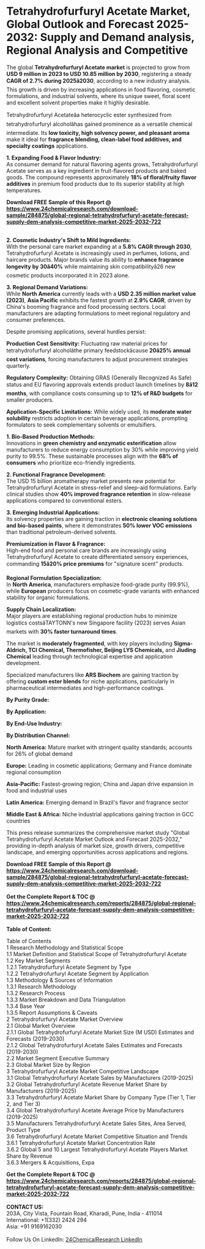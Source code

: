 <h1>Tetrahydrofurfuryl Acetate Market, Global Outlook and Forecast 2025-2032: Supply and Demand analysis, Regional Analysis and Competitive</h1><p>The global <strong>Tetrahydrofurfuryl Acetate market</strong> is projected to grow from <strong>USD 9 million in 2023 to USD 10.85 million by 2030</strong>, registering a steady <strong>CAGR of 2.7% during 2025â2030</strong>, according to a new industry analysis. This growth is driven by increasing applications in food flavoring, cosmetic formulations, and industrial solvents, where its unique sweet, floral scent and excellent solvent properties make it highly desirable.</p><p>Tetrahydrofurfuryl Acetateâa heterocyclic ester synthesized from tetrahydrofurfuryl alcoholâhas gained prominence as a versatile chemical intermediate. Its <strong>low toxicity, high solvency power, and pleasant aroma</strong> make it ideal for <strong>fragrance blending, clean-label food additives, and specialty coatings</strong> applications.</p><p><strong>1. Expanding Food &amp; Flavor Industry:</strong><br>
As consumer demand for natural flavoring agents grows, Tetrahydrofurfuryl Acetate serves as a key ingredient in fruit-flavored products and baked goods. The compound represents approximately <strong>18% of floral/fruity flavor additives</strong> in premium food products due to its superior stability at high temperatures.</p><div><b>Download FREE Sample of this Report @ 
            <a href="https://www.24chemicalresearch.com/download-sample/284875/global-regional-tetrahydrofurfuryl-acetate-forecast-supply-dem-analysis-competitive-market-2025-2032-722">
            https://www.24chemicalresearch.com/download-sample/284875/global-regional-tetrahydrofurfuryl-acetate-forecast-supply-dem-analysis-competitive-market-2025-2032-722</a></b></div><br><p><strong>2. Cosmetic Industry's Shift to Mild Ingredients:</strong><br>
With the personal care market expanding at a <strong>5.8% CAGR through 2030</strong>, Tetrahydrofurfuryl Acetate is increasingly used in perfumes, lotions, and haircare products. Major brands value its ability to <strong>enhance fragrance longevity by 30â40%</strong> while maintaining skin compatibilityâ26 new cosmetic products incorporated it in 2023 alone.</p><p><strong>3. Regional Demand Variations:</strong><br>
While <strong>North America</strong> currently leads with a <strong>USD 2.35 million market value (2023)</strong>, <strong>Asia Pacific</strong> exhibits the fastest growth at <strong>2.9% CAGR</strong>, driven by China's booming fragrance and food processing sectors. Local manufacturers are adapting formulations to meet regional regulatory and consumer preferences.</p><p>Despite promising applications, several hurdles persist:</p><p><strong>Production Cost Sensitivity:</strong> Fluctuating raw material prices for tetrahydrofurfuryl alcoholâthe primary feedstockâcause <strong>20â25% annual cost variations</strong>, forcing manufacturers to adjust procurement strategies quarterly.</p><p><strong>Regulatory Complexity:</strong> Obtaining GRAS (Generally Recognized As Safe) status and EU flavoring approvals extends product launch timelines by <strong>8â12 months</strong>, with compliance costs consuming up to <strong>12% of R&amp;D budgets</strong> for smaller producers.</p><p><strong>Application-Specific Limitations:</strong> While widely used, its <strong>moderate water solubility</strong> restricts adoption in certain beverage applications, prompting formulators to seek complementary solvents or emulsifiers.</p><p><strong>1. Bio-Based Production Methods:</strong><br>
Innovations in <strong>green chemistry and enzymatic esterification</strong> allow manufacturers to reduce energy consumption by 30% while improving yield purity to 99.5%. These sustainable processes align with the <strong>68% of consumers</strong> who prioritize eco-friendly ingredients.</p><p><strong>2. Functional Fragrance Development:</strong><br>
The USD 15 billion aromatherapy market presents new potential for Tetrahydrofurfuryl Acetate in stress-relief and sleep-aid formulations. Early clinical studies show <strong>40% improved fragrance retention</strong> in slow-release applications compared to conventional esters.</p><p><strong>3. Emerging Industrial Applications:</strong><br>
Its solvency properties are gaining traction in <strong>electronic cleaning solutions and bio-based paints</strong>, where it demonstrates <strong>50% lower VOC emissions</strong> than traditional petroleum-derived solvents.</p><p><strong>Premiumization in Flavor &amp; Fragrance:</strong><br>
High-end food and personal care brands are increasingly using Tetrahydrofurfuryl Acetate to create differentiated sensory experiences, commanding <strong>15â20% price premiums</strong> for "signature scent" products.</p><p><strong>Regional Formulation Specialization:</strong><br>
In <strong>North America</strong>, manufacturers emphasize food-grade purity (99.9%), while <strong>European</strong> producers focus on cosmetic-grade variants with enhanced stability for organic formulations.</p><p><strong>Supply Chain Localization:</strong><br>
Major players are establishing regional production hubs to minimize logistics costsâTAYTONN's new Singapore facility (2023) serves Asian markets with <strong>30% faster turnaround times</strong>.</p><p>The market is <strong>moderately fragmented</strong>, with key players including <strong>Sigma-Aldrich, TCI Chemical, Thermofisher, Beijing LYS Chemicals,</strong> and <strong>Jiuding Chemical</strong> leading through technological expertise and application development.</p><p>Specialized manufacturers like <strong>ARS Biochem</strong> are gaining traction by offering <strong>custom ester blends</strong> for niche applications, particularly in pharmaceutical intermediates and high-performance coatings.</p><p><strong>By Purity Grade:</strong></p><p><strong>By Application:</strong></p><p><strong>By End-Use Industry:</strong></p><p><strong>By Distribution Channel:</strong></p><p><strong>North America:</strong> Mature market with stringent quality standards; accounts for 26% of global demand</p><p><strong>Europe:</strong> Leading in cosmetic applications; Germany and France dominate regional consumption</p><p><strong>Asia-Pacific:</strong> Fastest-growing region; China and Japan drive expansion in food and industrial uses</p><p><strong>Latin America:</strong> Emerging demand in Brazil's flavor and fragrance sector</p><p><strong>Middle East &amp; Africa:</strong> Niche industrial applications gaining traction in GCC countries</p><p>This press release summarizes the comprehensive market study "Global Tetrahydrofurfuryl Acetate Market Outlook and Forecast 2025-2032," providing in-depth analysis of market size, growth drivers, competitive landscape, and emerging opportunities across applications and regions.</p><div><b>Download FREE Sample of this Report @ 
            <a href="https://www.24chemicalresearch.com/download-sample/284875/global-regional-tetrahydrofurfuryl-acetate-forecast-supply-dem-analysis-competitive-market-2025-2032-722">
            https://www.24chemicalresearch.com/download-sample/284875/global-regional-tetrahydrofurfuryl-acetate-forecast-supply-dem-analysis-competitive-market-2025-2032-722</a></b></div><br><div><b>Get the Complete Report & TOC @ 
            <a href="https://www.24chemicalresearch.com/reports/284875/global-regional-tetrahydrofurfuryl-acetate-forecast-supply-dem-analysis-competitive-market-2025-2032-722">
            https://www.24chemicalresearch.com/reports/284875/global-regional-tetrahydrofurfuryl-acetate-forecast-supply-dem-analysis-competitive-market-2025-2032-722</a></b></div><br>
            <b>Table of Content:</b><p>Table of Contents<br />
1 Research Methodology and Statistical Scope<br />
1.1 Market Definition and Statistical Scope of Tetrahydrofurfuryl Acetate<br />
1.2 Key Market Segments<br />
1.2.1 Tetrahydrofurfuryl Acetate Segment by Type<br />
1.2.2 Tetrahydrofurfuryl Acetate Segment by Application<br />
1.3 Methodology & Sources of Information<br />
1.3.1 Research Methodology<br />
1.3.2 Research Process<br />
1.3.3 Market Breakdown and Data Triangulation<br />
1.3.4 Base Year<br />
1.3.5 Report Assumptions & Caveats<br />
2 Tetrahydrofurfuryl Acetate Market Overview<br />
2.1 Global Market Overview<br />
2.1.1 Global Tetrahydrofurfuryl Acetate Market Size (M USD) Estimates and Forecasts (2019-2030)<br />
2.1.2 Global Tetrahydrofurfuryl Acetate Sales Estimates and Forecasts (2019-2030)<br />
2.2 Market Segment Executive Summary<br />
2.3 Global Market Size by Region<br />
3 Tetrahydrofurfuryl Acetate Market Competitive Landscape<br />
3.1 Global Tetrahydrofurfuryl Acetate Sales by Manufacturers (2019-2025)<br />
3.2 Global Tetrahydrofurfuryl Acetate Revenue Market Share by Manufacturers (2019-2025)<br />
3.3 Tetrahydrofurfuryl Acetate Market Share by Company Type (Tier 1, Tier 2, and Tier 3)<br />
3.4 Global Tetrahydrofurfuryl Acetate Average Price by Manufacturers (2019-2025)<br />
3.5 Manufacturers Tetrahydrofurfuryl Acetate Sales Sites, Area Served, Product Type<br />
3.6 Tetrahydrofurfuryl Acetate Market Competitive Situation and Trends<br />
3.6.1 Tetrahydrofurfuryl Acetate Market Concentration Rate<br />
3.6.2 Global 5 and 10 Largest Tetrahydrofurfuryl Acetate Players Market Share by Revenue<br />
3.6.3 Mergers & Acquisitions, Expa</p><div><b>Get the Complete Report & TOC @ 
            <a href="https://www.24chemicalresearch.com/reports/284875/global-regional-tetrahydrofurfuryl-acetate-forecast-supply-dem-analysis-competitive-market-2025-2032-722">
            https://www.24chemicalresearch.com/reports/284875/global-regional-tetrahydrofurfuryl-acetate-forecast-supply-dem-analysis-competitive-market-2025-2032-722</a></b></div><br><b>CONTACT US:</b><br>
            203A, City Vista, Fountain Road, Kharadi, Pune, India - 411014<br>
            International: +1(332) 2424 294<br>
            Asia: +91 9169162030 <br><br>
            Follow Us On LinkedIn: <a href="https://www.linkedin.com/company/24chemicalresearch/">24ChemicalResearch LinkedIn</a>